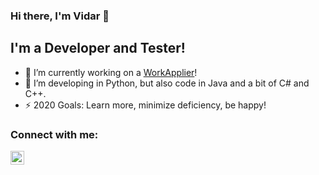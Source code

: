### Hi there, I'm Vidar 👋

## I'm a Developer and Tester!
- 🔭 I’m currently working on a [WorkApplier][workapplier]!
- 🌱 I’m developing in Python, but also code in Java and a bit of C# and C++.
- ⚡ 2020 Goals: Learn more, minimize deficiency, be happy!

### Connect with me:
[<img align="left" alt="codeSTACKr | LinkedIn" width="22px" src="https://cdn.jsdelivr.net/npm/simple-icons@v3/icons/linkedin.svg" />][linkedin]

[linkedin]: https://www.linkedin.com/in/vidar-zingmark-29a353186/
[workapplier]: https://github.com/Vodrech/WorkApplier
